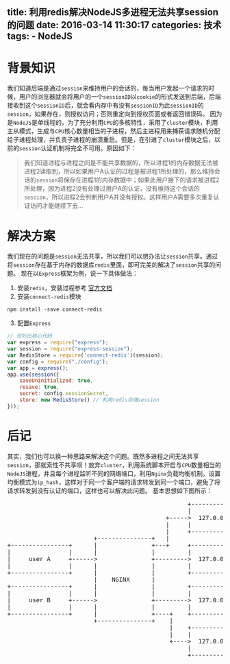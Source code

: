 title: 利用redis解决NodeJS多进程无法共享session的问题
date: 2016-03-14 11:30:17
categories: 技术
tags:
    - NodeJS
---
# 背景知识
我们知道后端是通过`session`来维持用户的会话的，每当用户发起一个请求的时候，用户的浏览器就会将用户的一个`sessionID`以`cookie`的形式发送到后端，后端接收到这个`sessionID`后，就会看内存中有没有`sessionID`为此`sessionID`的`session`，如果存在，则授权访问；否则重定向到授权页面或者返回错误码。
因为是`NodeJS`是单线程的，为了充分利用`CPU`的多核特性，采用了`cluster`模块，利用主从模式，生成与`CPU`核心数量相当的子进程，然后主进程用来捕获请求随机分配给子进程处理，并负责子进程的崩溃重启。但是，在引进了`cluster`模块之后，以前的`session`认证机制将完全不可用。原因如下：
>我们知道进程与进程之间是不能共享数据的，所以进程1的内存数据无法被进程2读取到，所以如果用户A认证的过程是被进程1所处理的，那么维持会话的`session`将保存在进程1的内存数据中；如果此用户接下的请求被进程2所处理，因为进程2没有处理过用户A的认证，没有维持这个会话的`session`，所以进程2会判断用户A并没有授权。这样用户A需要多次重复认证访问才能继续下去...

<!--more -->
# 解决方案
我们现在的问题是`session`无法共享，所以我们可以想办法让`session`共享。通过将`session`存在基于内存的数据库`redis`里面，即可完美的解决了`session`共享的问题。
现在以`Express`框架为例，说一下具体做法：
1. 安装`redis`，安装过程参考 [ 官方文档 ](http://redis.io/download)
2. 安装`connect-redis`模块
```shell
npm install -save connect-redis
```
3. 配置`Express`
``` JavaScript
// 仅列出核心代码
var express = require("express");
var session = require("express-session");
var RedisStore = require('connect-redis')(session);
var config = require("./config");
var app = express();
app.use(session({
	saveUninitialized: true,
	resave: true,
	secret: config.sessionSecret,
	store: new RedisStore() // 利用redis存储session
}));
```
# 后记
其实，我们也可以换一种思路来解决这个问题。既然多进程之间无法共享`session`，那就索性不共享呗！放弃`cluster`，利用系统脚本开启与`CPU`数量相当的`NodeJS`进程，并且每个进程监听不同的网络端口，利用`Nginx`负载均衡机制，设置均衡模式为`ip_hash`，这样对于同一个客户端的请求转发到同一个端口，避免了将请求转发到没有认证的端口，这样也可以解决此问题。
基本思想如下图所示：
<pre>
                                                  +-------------------+
                                                  |                   |
                                            +----->  127.0.0.1:3000   |
                                            |     |                   |
                                            |     +-------------------+
                        +---------------+   |
+----------------+      |               +---+     +-------------------+
|                |      |               |         |                   |
|     user A     +------>               +--------->  127.0.0.1:3001   |
|                |      |               |         |                   |
+----------------+      |               |         +-------------------+
                        |    NGINX      |
+----------------+      |               |         +-------------------+
|                |      |               |         |                   |
|     user B     +------>               +--------->  127.0.0.1:3002   |
|                |      |               |         |                   |
+----------------+      |               +----+    +-------------------+
                        +---------------+    |
                                             |    +-------------------+
                                             |    |                   |
                                             +---->  127.0.0.1:3003   |
                                                  |                   |
                                                  +-------------------+

</pre>
